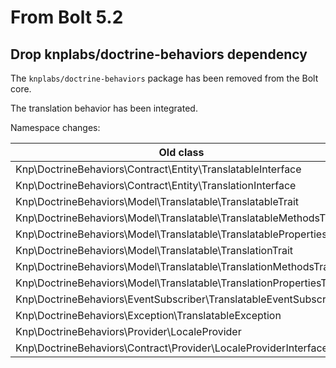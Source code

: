 # From Bolt 5.2

## Drop knplabs/doctrine-behaviors dependency

The `knplabs/doctrine-behaviors` package has been removed from the Bolt core.

The translation behavior has been integrated.

Namespace changes:

| Old class                                                            | New class                                            |
|----------------------------------------------------------------------|------------------------------------------------------|
| Knp\DoctrineBehaviors\Contract\Entity\TranslatableInterface          | Bolt\Entity\TranslatableInterface                    |
| Knp\DoctrineBehaviors\Contract\Entity\TranslationInterface           | Bolt\Entity\TranslationInterface                     |
| Knp\DoctrineBehaviors\Model\Translatable\TranslatableTrait           | Use two trait below                                  |
| Knp\DoctrineBehaviors\Model\Translatable\TranslatableMethodsTrait    | Bolt\Entity\Translatable\TranslatableMethodsTrait    |
| Knp\DoctrineBehaviors\Model\Translatable\TranslatablePropertiesTrait | Bolt\Entity\Translatable\TranslatablePropertiesTrait |
| Knp\DoctrineBehaviors\Model\Translatable\TranslationTrait            | Use two trait below                                  |
| Knp\DoctrineBehaviors\Model\Translatable\TranslationMethodsTrait     | Bolt\Entity\Translatable\TranslationMethodsTrait     |
| Knp\DoctrineBehaviors\Model\Translatable\TranslationPropertiesTrait  | Bolt\Entity\Translatable\TranslationPropertiesTrait  |
| Knp\DoctrineBehaviors\EventSubscriber\TranslatableEventSubscriber    | Bolt\Event\Listener\TranslatableListener             |
| Knp\DoctrineBehaviors\Exception\TranslatableException                | Bolt\Exception\TranslatableException                 |
| Knp\DoctrineBehaviors\Provider\LocaleProvider                        | Bolt\Locale\LocaleProvider                           |
| Knp\DoctrineBehaviors\Contract\Provider\LocaleProviderInterface      | Bolt\Locale\LocaleProviderInterface                  |
